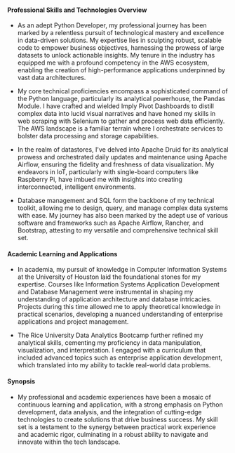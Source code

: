 #### Professional Skills and Technologies Overview

- As an adept Python Developer, my professional journey has been marked by a relentless pursuit of technological mastery and excellence in data-driven solutions. My expertise lies in sculpting robust, scalable code to empower business objectives, harnessing the prowess of large datasets to unlock actionable insights. My tenure in the industry has equipped me with a profound competency in the AWS ecosystem, enabling the creation of high-performance applications underpinned by vast data architectures.

- My core technical proficiencies encompass a sophisticated command of the Python language, particularly its analytical powerhouse, the Pandas Module. I have crafted and wielded Imply Pivot Dashboards to distill complex data into lucid visual narratives and have honed my skills in web scraping with Selenium to gather and process web data efficiently. The AWS landscape is a familiar terrain where I orchestrate services to bolster data processing and storage capabilities.

- In the realm of datastores, I've delved into Apache Druid for its analytical prowess and orchestrated daily updates and maintenance using Apache Airflow, ensuring the fidelity and freshness of data visualization. My endeavors in IoT, particularly with single-board computers like Raspberry Pi, have imbued me with insights into creating interconnected, intelligent environments.

- Database management and SQL form the backbone of my technical toolkit, allowing me to design, query, and manage complex data systems with ease. My journey has also been marked by the adept use of various software and frameworks such as Apache Airflow, Rancher, and Bootstrap, attesting to my versatile and comprehensive technical skill set.

#### Academic Learning and Applications

- In academia, my pursuit of knowledge in Computer Information Systems at the University of Houston laid the foundational stones for my expertise. Courses like Information Systems Application Development and Database Management were instrumental in shaping my understanding of application architecture and database intricacies. Projects during this time allowed me to apply theoretical knowledge in practical scenarios, developing a nuanced understanding of enterprise applications and project management.

- The Rice University Data Analytics Bootcamp further refined my analytical skills, cementing my proficiency in data manipulation, visualization, and interpretation. I engaged with a curriculum that included advanced topics such as enterprise application development, which translated into my ability to tackle real-world data problems.

#### Synopsis

- My professional and academic experiences have been a mosaic of continuous learning and application, with a strong emphasis on Python development, data analysis, and the integration of cutting-edge technologies to create solutions that drive business success. My skill set is a testament to the synergy between practical work experience and academic rigor, culminating in a robust ability to navigate and innovate within the tech landscape.